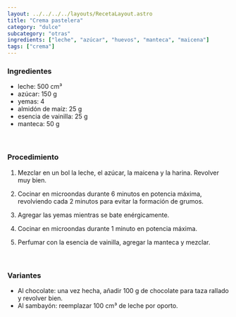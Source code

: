 ```yaml
---
layout: ../../../../layouts/RecetaLayout.astro
title: "Crema pastelera"
category: "dulce"
subcategory: "otras"
ingredients: ["leche", "azúcar", "huevos", "manteca", "maicena"]
tags: ["crema"]
---
```


### Ingredientes

- leche: 500 cm³
- azúcar: 150 g
- yemas: 4
- almidón de maíz: 25 g
- esencia de vainilla: 25 g
- manteca: 50 g
<br><br><br>

### Procedimiento

1. Mezclar en un bol la leche, el azúcar, la maicena y la harina. Revolver muy bien.

2. Cocinar en microondas durante 6 minutos en potencia máxima, revolviendo cada 2 minutos para evitar la formación de grumos.

3. Agregar las yemas mientras se bate enérgicamente.
4. Cocinar en microondas durante 1 minuto en potencia máxima.
5. Perfumar con la esencia de vainilla, agregar la manteca y mezclar.<br><br><br>

### Variantes

- Al chocolate: una vez hecha, añadir 100 g de chocolate para taza rallado y revolver bien.
- Al sambayón: reemplazar 100 cm³ de leche por oporto.
